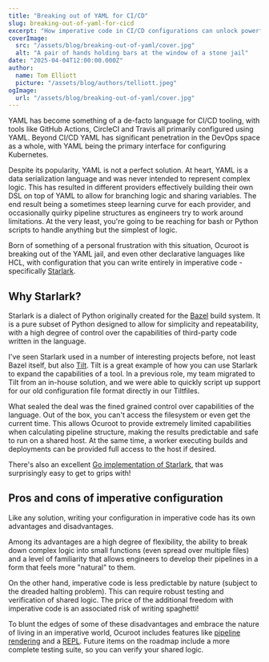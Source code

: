 ```yaml
---
title: "Breaking out of YAML for CI/CD"
slug: breaking-out-of-yaml-for-cicd
excerpt: "How imperative code in CI/CD configurations can unlock powerful workflows that declarative YAML simply can't handle."
coverImage:
  src: "/assets/blog/breaking-out-of-yaml/cover.jpg"
  alt: "A pair of hands holding bars at the window of a stone jail"
date: "2025-04-04T12:00:00.000Z"
author:
  name: Tom Elliott
  picture: "/assets/blog/authors/telliott.jpeg"
ogImage:
  url: "/assets/blog/breaking-out-of-yaml/cover.jpg"
---
```


YAML has become something of a de-facto language for CI/CD tooling, with tools like GitHub Actions, CircleCI and Travis all primarily configured using YAML. Beyond CI/CD YAML has significant penetration in the DevOps space as a whole, with YAML being
the primary interface for configuring Kubernetes.

Despite its popularity, YAML is not a perfect solution. At heart, YAML is a data serialization language and was never intended to represent complex logic. This has resulted in different providers effectively building their own DSL on top of YAML to allow for branching logic and sharing variables. The end result being a sometimes steep learning curve for each provider, and occasionally quirky pipeline structures as engineers try to work around limitations. At the very least, you're going to be reaching for bash or Python scripts to handle anything but the simplest of logic.

Born of something of a personal frustration with this situation, Ocuroot is breaking out of the YAML jail, and even other declarative languages like HCL, with configuration that you can write entirely in imperative code - specifically [Starlark](https://github.com/bazelbuild/starlark).

## Why Starlark?

Starlark is a dialect of Python originally created for the [Bazel](https://bazel.build) build system. It is a pure subset of Python designed to allow for simplicity and repeatability, with a high degree of control over the capabilities of third-party code written in the language.

I've seen Starlark used in a number of interesting projects before, not least Bazel itself, but also [Tilt](https://tilt.dev).
Tilt is a great example of how you can use Starlark to expand the capabilities of a tool. In a previous role, my team migrated
to Tilt from an in-house solution, and we were able to quickly script up support for our old configuration file format directly in our Tiltfiles.

What sealed the deal was the fined grained control over capabilities of the language. Out of the box, you can't access the filesystem or even get the current time. This allows Ocuroot to provide extremely limited capabilities when calculating pipeline structure, making the results predictable and safe to run on a shared host. At the same time, a worker executing builds and deployments can be provided full access to the host if desired.

There's also an excellent [Go implementation of Starlark](https://github.com/google/starlark-go), that was surprisingly easy to
get to grips with!

## Pros and cons of imperative configuration

Like any solution, writing your configuration in imperative code has its own advantages and disadvantages.

Among its advantages are a high degree of flexibility, the ability to break down complex logic into small functions (even spread over multiple files) and a level of familiarity that allows engineers to develop their pipelines in a form that feels more "natural" to them.

On the other hand, imperative code is less predictable by nature (subject to the dreaded halting problem). This can require robust testing and verification of shared logic. The price of the additional freedom with imperative code is an associated risk of writing
spaghetti!

To blunt the edges of some of these disadvantages and embrace the nature of living in an imperative world, Ocuroot includes
features like [pipeline rendering](/blog/07-enabling-pipeline-visualization) and a [REPL](https://docs.ocuroot.com/cli/commands/repl). Future items on the roadmap include a more complete testing suite, so you can verify your shared logic.

